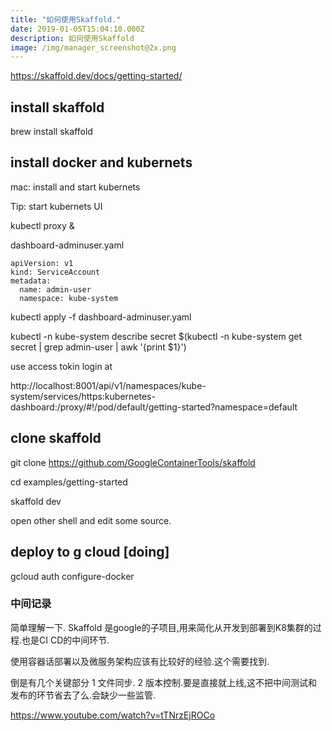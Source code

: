 ```yaml
---
title: "如何使用Skaffold."
date: 2019-01-05T15:04:10.000Z
description: 如何使用Skaffold
image: /img/manager_screenshot@2x.png
---
```


https://skaffold.dev/docs/getting-started/

## install skaffold

brew install skaffold

## install docker and kubernets

mac: install and start kubernets

Tip: start kubernets UI

kubectl proxy &

dashboard-adminuser.yaml
```
apiVersion: v1
kind: ServiceAccount
metadata:
  name: admin-user
  namespace: kube-system
```

kubectl apply -f dashboard-adminuser.yaml

kubectl -n kube-system describe secret $(kubectl -n kube-system get secret | grep admin-user | awk '{print $1}')

use access tokin login at 

http://localhost:8001/api/v1/namespaces/kube-system/services/https:kubernetes-dashboard:/proxy/#!/pod/default/getting-started?namespace=default


## clone skaffold

git clone https://github.com/GoogleContainerTools/skaffold

cd examples/getting-started

skaffold dev


open other shell and edit some source.

## deploy to g cloud [doing]

gcloud auth configure-docker


### 中间记录

简单理解一下. Skaffold 是google的子项目,用来简化从开发到部署到K8集群的过程.也是CI CD的中间环节.

使用容器话部署以及微服务架构应该有比较好的经验.这个需要找到.

倒是有几个关键部分
 1 文件同步.
 2 版本控制.要是直接就上线,这不把中间测试和发布的环节省去了么.会缺少一些监管.


 https://www.youtube.com/watch?v=tTNrzEjROCo